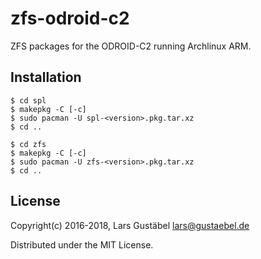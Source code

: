 # zfs-odroid-c2
ZFS packages for the ODROID-C2 running Archlinux ARM.

## Installation

    $ cd spl
    $ makepkg -C [-c]
    $ sudo pacman -U spl-<version>.pkg.tar.xz
    $ cd ..

    $ cd zfs
    $ makepkg -C [-c]
    $ sudo pacman -U zfs-<version>.pkg.tar.xz
    $ cd ..

## License

Copyright(c) 2016-2018, Lars Gustäbel <lars@gustaebel.de>

Distributed under the MIT License.

